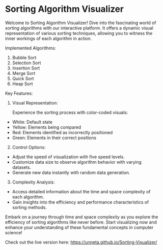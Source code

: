 # Sorting Algorithm Visualizer

Welcome to Sorting Algorithm Visualizer! Dive into the fascinating world of sorting algorithms with our interactive platform. It offers a dynamic visual representation of various sorting techniques, allowing you to witness the inner workings of each algorithm in action.

Implemented Algorithms:

1. Bubble Sort
2. Selection Sort
3. Insertion Sort
4. Merge Sort
5. Quick Sort
6. Heap Sort


Key Features:

1. Visual Representation:

    Experience the sorting process with color-coded visuals:
  * White: Default state
  * Yellow: Elements being compared
  * Red: Elements identified as incorrectly positioned
  * Green: Elements in their correct positions

2. Control Options:

  * Adjust the speed of visualization with five speed levels.
  * Customize data size to observe algorithm behavior with varying datasets.
  * Generate new data instantly with random data generation.

3. Complexity Analysis:

  * Access detailed information about the time and space complexity of each algorithm.
  * Gain insights into the efficiency and performance characteristics of sorting methods.

Embark on a journey through time and space complexity as you explore the efficiency of sorting algorithms like never before. Start visualizing now and enhance your understanding of these fundamental concepts in computer science!


Check out the live version here: https://unneta.github.io/Sorting-Visualizer/
